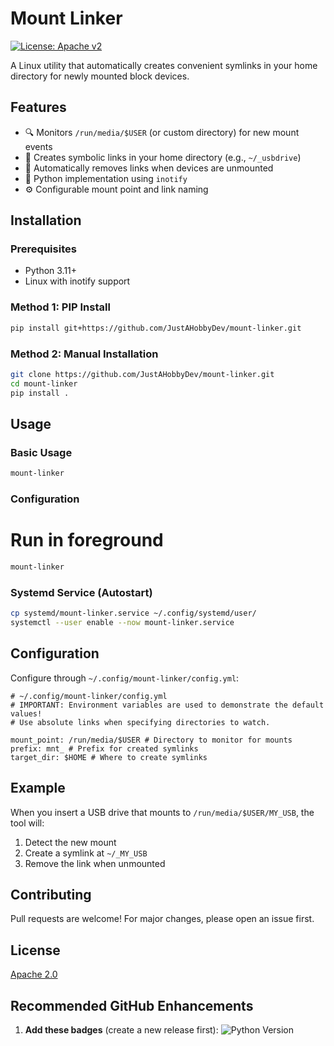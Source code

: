 # Mount Linker

[![License: Apache v2](https://img.shields.io/badge/License-APACHEv2-D32228.svg)](https://opensource.org/license/apache-2-0)

A Linux utility that automatically creates convenient symlinks in your home directory for newly mounted block devices.

## Features

- 🔍 Monitors `/run/media/$USER` (or custom directory) for new mount events
- 🔗 Creates symbolic links in your home directory (e.g., `~/_usbdrive`)
- 🧹 Automatically removes links when devices are unmounted
- 🐧 Python implementation using `inotify`
- ⚙️ Configurable mount point and link naming

## Installation

### Prerequisites
- Python 3.11+
- Linux with inotify support

### Method 1: PIP Install
```bash
pip install git+https://github.com/JustAHobbyDev/mount-linker.git
```

### Method 2: Manual Installation
```bash
git clone https://github.com/JustAHobbyDev/mount-linker.git
cd mount-linker
pip install .
```

## Usage

### Basic Usage
```bash
mount-linker
```

### Configuration

# Run in foreground
```bash
mount-linker
```

### Systemd Service (Autostart)
```bash
cp systemd/mount-linker.service ~/.config/systemd/user/
systemctl --user enable --now mount-linker.service
```

## Configuration

Configure through `~/.config/mount-linker/config.yml`:

```yaml:
# ~/.config/mount-linker/config.yml
# IMPORTANT: Environment variables are used to demonstrate the default values!
# Use absolute links when specifying directories to watch.

mount_point: /run/media/$USER # Directory to monitor for mounts
prefix: mnt_ # Prefix for created symlinks
target_dir: $HOME # Where to create symlinks
```

## Example

When you insert a USB drive that mounts to `/run/media/$USER/MY_USB`, the tool will:
1. Detect the new mount
2. Create a symlink at `~/_MY_USB`
3. Remove the link when unmounted

## Contributing

Pull requests are welcome! For major changes, please open an issue first.

## License

[Apache 2.0](https://choosealicense.com/licenses/apache-2.0/)

## Recommended GitHub Enhancements

1. **Add these badges** (create a new release first):
![Python Version](https://img.shields.io/badge/python-3.11%2B-blue)
